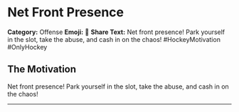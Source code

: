 # Net Front Presence

**Category:** Offense
**Emoji:** 🥅
**Share Text:** Net front presence! Park yourself in the slot, take the abuse, and cash in on the chaos! #HockeyMotivation #OnlyHockey

## The Motivation

Net front presence! Park yourself in the slot, take the abuse, and cash in on the chaos!

---
